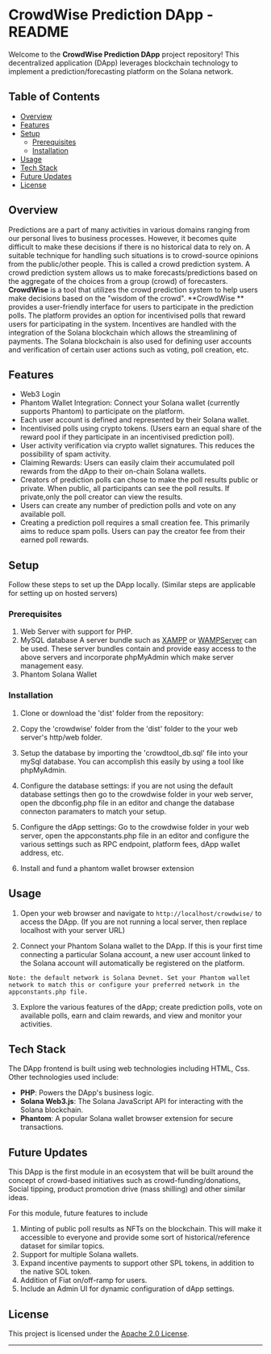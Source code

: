 # CrowdWise Prediction DApp - README

Welcome to the **CrowdWise Prediction DApp** project repository! This decentralized application (DApp) leverages blockchain technology to implement a prediction/forecasting platform on the Solana network.

## Table of Contents

- [Overview](#overview)
- [Features](#features)
- [Setup](#setup)
  - [Prerequisites](#prerequisites)
  - [Installation](#installation)
- [Usage](#usage)
- [Tech Stack](#tech-stack)
- [Future Updates](#future-updates)
- [License](#license)

## Overview

Predictions are a part of many activities in various domains ranging from our personal lives to business processes. However, it becomes quite difficult to make these decisions if there is no historical data to rely on.
A suitable technique for handling such situations is to crowd-source opinions from the public/other people. This is called a crowd prediction system. A crowd prediction system allows us to make forecasts/predictions based on the aggregate of the choices from a group (crowd) of forecasters.
**CrowdWise** is a tool that utilizes the crowd prediction system to help users make decisions based on the "wisdom of the crowd". **CrowdWise ** provides a user-friendly interface for users to participate in the prediction polls. The platform provides an option for incentivised polls that reward users for participating in the system. Incentives are handled with the integration of the Solana blockchain which allows the streamlining of payments. The Solana blockchain is also used for defining user accounts and verification of certain user actions such as voting, poll creation, etc.

## Features

- Web3 Login
- Phantom Wallet Integration: Connect your Solana wallet (currently supports Phantom) to participate on the platform.
- Each user account is defined and represented by their Solana wallet.
- Incentivised polls using crypto tokens. (Users earn an equal share of the reward pool if they participate in an incentivised prediction poll).
- User activity verification via crypto wallet signatures. This reduces the possibility of spam activity.
- Claiming Rewards: Users can easily claim their accumulated poll rewards from the dApp to their on-chain Solana wallets.
- Creators of prediction polls can chose to make the poll results public or private. When public, all participants can see the poll results. If private,only the poll creator can view the results.
- Users can create any number of prediction polls and vote on any available poll.
- Creating a prediction poll requires a small creation fee. This primarily aims to reduce spam polls. Users can pay the creator fee from their earned poll rewards.

## Setup

Follow these steps to set up the DApp locally. (Similar steps are applicable for setting up on hosted servers)

### Prerequisites

1. Web Server with support for PHP.
2. MySQL database
A server bundle such as [XAMPP](https://www.apachefriends.org/) or [WAMPServer](https://www.wampserver.com/en/) can be used. These server bundles contain and provide easy access to the above servers and incorporate phpMyAdmin which make server management easy.
3. Phantom Solana Wallet

### Installation

1. Clone or download the 'dist' folder from the repository:

2. Copy the 'crowdwise' folder from the 'dist' folder to the your web server's http/web folder.

3. Setup the database by importing the 'crowdtool_db.sql' file into your mySql database. You can accomplish this easily by using a tool like phpMyAdmin.

4. Configure the database settings: if you are not using the default database settings then go to the crowdwise folder in your web server, open the dbconfig.php file in an editor and change the database connecton paramaters to match your setup. 

5. Configure the dApp settings: Go to the crowdwise folder in your web server, open the appconstants.php file in an editor and configure the various settings such as RPC endpoint, platform fees, dApp wallet address, etc. 

6. Install and fund a phantom wallet browser extension


## Usage

1. Open your web browser and navigate to `http://localhost/crowdwise/` to access the DApp. (If you are not running a local server, then replace localhost with your server URL)

2. Connect your Phantom Solana wallet to the DApp. If this is your first time connecting a particular Solana account, a new user account linked to the Solana account will automatically be registered on the platform.


`Note: the default network is Solana Devnet. Set your Phantom wallet network to match this or configure your preferred network in the appconstants.php file.`


3. Explore the various features of the dApp; create prediction polls, vote on available polls, earn and claim rewards, and view and monitor your activities.


## Tech Stack

The DApp frontend is built using web technologies including HTML, Css. Other technologies used include:

- **PHP**: Powers the DApp's business logic.
- **Solana Web3.js**: The Solana JavaScript API for interacting with the Solana blockchain.
- **Phantom**: A popular Solana wallet browser extension for secure transactions.


## Future Updates

This DApp is the first module in an ecosystem that will be built around the concept of crowd-based initiatives such as crowd-funding/donations, Social tipping, product promotion drive (mass shilling) and other similar ideas.

For this module, future features to include
1. Minting of public poll results as NFTs on the blockchain. This will make it accessible to everyone and provide some sort of historical/reference dataset for similar topics.
2. Support for multiple Solana wallets.
3. Expand incentive payments to support other SPL tokens, in addition to the native SOL token.
4. Addition of Fiat on/off-ramp for users.
5. Include an Admin UI for dynamic configuration of dApp settings.

## License

This project is licensed under the [Apache 2.0 License](LICENSE).

---
